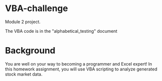 # VBA-challenge
Module 2 project.

The VBA code is in the "alphabetical_testing" document

# Background
You are well on your way to becoming a programmer and Excel expert! In this homework assignment, you will use VBA scripting to analyze generated stock market data.

